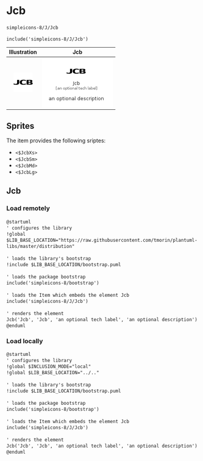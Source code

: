 # Jcb


```text
simpleicons-8/J/Jcb
```

```text
include('simpleicons-8/J/Jcb')
```



| Illustration | Jcb |
| :---: | :---: |
| ![illustration for Illustration](../../simpleicons-8/J/Jcb.png) | ![illustration for Jcb](../../simpleicons-8/J/Jcb.Local.png) |



## Sprites
The item provides the following sriptes:

- `<$JcbXs>`
- `<$JcbSm>`
- `<$JcbMd>`
- `<$JcbLg>`





## Jcb

### Load remotely
```plantuml
@startuml
' configures the library
!global $LIB_BASE_LOCATION="https://raw.githubusercontent.com/tmorin/plantuml-libs/master/distribution"

' loads the library's bootstrap
!include $LIB_BASE_LOCATION/bootstrap.puml

' loads the package bootstrap
include('simpleicons-8/bootstrap')

' loads the Item which embeds the element Jcb
include('simpleicons-8/J/Jcb')

' renders the element
Jcb('Jcb', 'Jcb', 'an optional tech label', 'an optional description')
@enduml
```

### Load locally
```plantuml
@startuml
' configures the library
!global $INCLUSION_MODE="local"
!global $LIB_BASE_LOCATION="../.."

' loads the library's bootstrap
!include $LIB_BASE_LOCATION/bootstrap.puml

' loads the package bootstrap
include('simpleicons-8/bootstrap')

' loads the Item which embeds the element Jcb
include('simpleicons-8/J/Jcb')

' renders the element
Jcb('Jcb', 'Jcb', 'an optional tech label', 'an optional description')
@enduml
```

